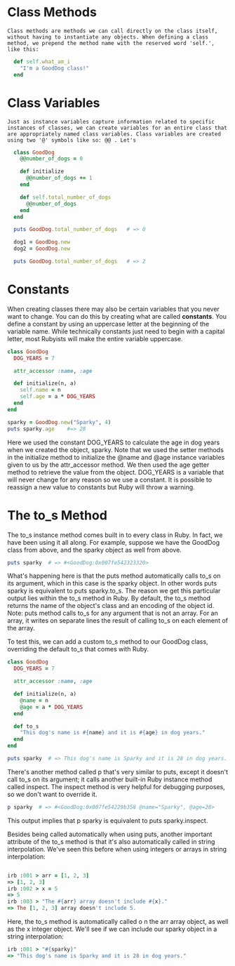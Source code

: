 # Class Methods

    Class methods are methods we can call directly on the class itself, without having to instantiate any objects. When defining a class method, we prepend the method name with the reserved word 'self.', like this:

```Ruby
  def self.what_am_i
    "I'm a GoodDog class!"
  end
```

# Class Variables

    Just as instance variables capture information related to specific instances of classes, we can create variables for an entire class that are appropriately named class variables. Class variables are created using two '@' symbols like so: @@ . Let's

```Ruby
  class GoodDog
    @@number_of_dogs = 0

    def initialize
      @@number_of_dogs += 1
    end

    def self.total_number_of_dogs
      @@number_of_dogs
    end
  end

  puts GoodDog.total_number_of_dogs   # => 0

  dog1 = GoodDog.new
  dog2 = GoodDog.new

  puts GoodDog.total_number_of_dogs   # => 2
```

# Constants

When creating classes there may also be certain variables that you never want to change. You can do this by creating what are called <strong>constants</strong>. You define a constant by using an uppercase letter at the beginning of the variable name. While technically constants just need to begin with a capital letter, most Rubyists will make the entire variable uppercase.

```Ruby
class GoodDog
  DOG_YEARS = 7

  attr_accessor :name, :age

  def initialize(n, a)
    self.name = n
    self.age = a * DOG_YEARS
  end
end

sparky = GoodDog.new("Sparky", 4)
puts sparky.age    #=> 28
```

Here we used the constant DOG_YEARS to calculate the age in dog years when we created the object, sparky. Note that we used the setter methods in the initialize method to initialize the @name and @age instance variables given to us by the attr_accessor method. We then used the age getter method to retrieve the value from the object.
DOG_YEARS is a variable that will never change for any reason so we use a constant. 
It is possible to reassign a new value to constants but Ruby will throw a warning.

# The to_s Method

  The to_s instance method comes built in to every class in Ruby. In fact, we have been using it all along. For example, suppose we have the GoodDog class from above, and the sparky object as well from above.

  ```Ruby
  puts sparky  # => #<GoodDog:0x007fe542323320>
  ```
  What's happening here is that the puts method automatically calls to_s on its argument, which in this case is the sparky object. In other words puts sparky is equivalent to puts sparky.to_s. The reason we get this particular output lies within the to_s method in Ruby. By default, the to_s method returns the name of the object's class and an encoding of the object id.
    Note: puts method calls to_s for any argument that is not an array. For an array, it writes on separate lines the result of calling to_s on each element of the array.

  To test this, we can add a custom to_s method to our GoodDog class, overriding the default to_s that comes with Ruby.

  ```Ruby
  class GoodDog
    DOG_YEARS = 7

    attr_accessor :name, :age

    def initialize(n, a)
      @name = n
      @age = a * DOG_YEARS
    end

    def to_s
      "This dog's name is #{name} and it is #{age} in dog years."
    end
  end

  puts sparky  # => This dog's name is Sparky and it is 28 in dog years. 
  ```

  There's another method called p that's very similar to puts, except it doesn't call to_s on its argument; it calls another built-in Ruby instance method called inspect. The inspect method is very helpful for debugging purposes, so we don't want to override it.
  
  ```Ruby
  p sparky  # => #<GoodDog:0x007fe54229b358 @name="Sparky", @age=28>
  ```

  This output implies that p sparky is equivalent to puts sparky.inspect.

  Besides being called automatically when using puts, another important attribute of the to_s method is that it's also automatically called in string interpolation. We've seen this before when using integers or arrays in string interpolation: 

  ```Ruby

  irb :001 > arr = [1, 2, 3]
  => [1, 2, 3]
  irb :002 > x = 5
  => 5
  irb :003 > "The #{arr} array doesn't include #{x}."
  => The [1, 2, 3] array doesn't include 5.
  ```

  Here, the to_s method is automatically called o n the arr array object, as well as the x integer object. We'll see if we can include our sparky object in a string interpolation: 

  ```Ruby
  irb :001 > "#{sparky}"
  => "This dog's name is Sparky and it is 28 in dog years."
  ```
